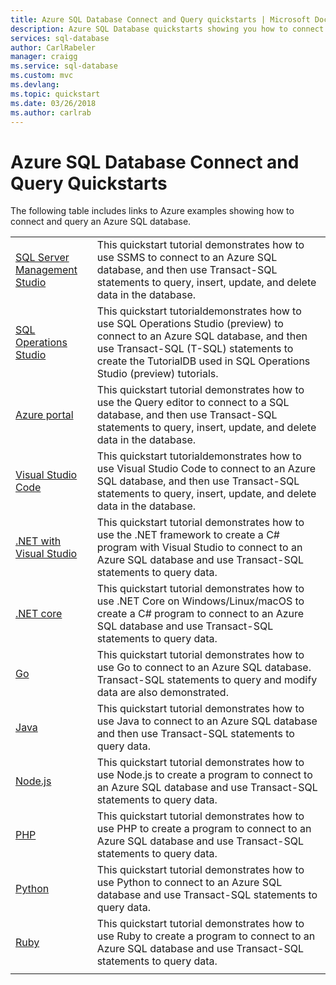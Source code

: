 ```yaml
---
title: Azure SQL Database Connect and Query quickstarts | Microsoft Docs
description: Azure SQL Database quickstarts showing you how to connect to and query an Azure SQL database. 
services: sql-database
author: CarlRabeler
manager: craigg
ms.service: sql-database
ms.custom: mvc
ms.devlang: 
ms.topic: quickstart
ms.date: 03/26/2018
ms.author: carlrab
---
```


# Azure SQL Database Connect and Query Quickstarts

The following table includes links to Azure examples showing how to connect and query an Azure SQL database.

| |  |
|---|---|
|[SQL Server Management Studio](sql-database-connect-query-ssms.md)|This quickstart tutorial demonstrates how to use SSMS to connect to an Azure SQL database, and then use Transact-SQL statements to query, insert, update, and delete data in the database.|
|[SQL Operations Studio](https://docs.microsoft.com/sql/sql-operations-studio/quickstart-sql-database?toc=/azure/sql-database/toc.json)|This quickstart tutorialdemonstrates how to use SQL Operations Studio (preview) to connect to an Azure SQL database, and then use Transact-SQL (T-SQL) statements to create the TutorialDB used in SQL Operations Studio (preview) tutorials.|
|[Azure portal](sql-database-connect-query-portal.md)|This quickstart tutorial demonstrates how to use the Query editor to connect to a SQL database, and then use Transact-SQL statements to query, insert, update, and delete data in the database.|
|[Visual Studio Code](sql-database-connect-query-vscode.md)|This quickstart tutorialdemonstrates how to use Visual Studio Code to connect to an Azure SQL database, and then use Transact-SQL statements to query, insert, update, and delete data in the database.|
|[.NET with Visual Studio](sql-database-connect-query-dotnet-visual-studio.md)|This quickstart tutorial demonstrates how to use the .NET framework to create a C# program with Visual Studio to connect to an Azure SQL database and use Transact-SQL statements to query data.|
|[.NET core](sql-database-connect-query-dotnet-core.md)|This quickstart tutorial demonstrates how to use .NET Core on Windows/Linux/macOS to create a C# program to connect to an Azure SQL database and use Transact-SQL statements to query data.|
|[Go](sql-database-connect-query-go.md)|This quickstart tutorial demonstrates how to use Go to connect to an Azure SQL database. Transact-SQL statements to query and modify data are also demonstrated.|
|[Java](sql-database-connect-query-java.md)|This quickstart tutorial demonstrates how to use Java to connect to an Azure SQL database and then use Transact-SQL statements to query data.|
|[Node.js](sql-database-connect-query-nodejs.md)|This quickstart tutorial demonstrates how to use Node.js to create a program to connect to an Azure SQL database and use Transact-SQL statements to query data.|
|[PHP](sql-database-connect-query-php.md)|This quickstart tutorial demonstrates how to use PHP to create a program to connect to an Azure SQL database and use Transact-SQL statements to query data.|
|[Python](sql-database-connect-query-python.md)|This quickstart tutorial demonstrates how to use Python to connect to an Azure SQL database and use Transact-SQL statements to query data. |
|[Ruby](sql-database-connect-query-ruby.md)|This quickstart tutorial demonstrates how to use Ruby to create a program to connect to an Azure SQL database and use Transact-SQL statements to query data.|
|||


